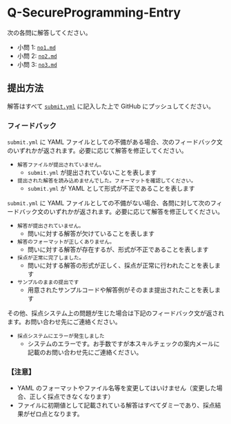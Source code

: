 # Q-SecureProgramming-Entry

次の各問に解答してください。

- 小問 1: [`no1.md`](no1.md)
- 小問 2: [`no2.md`](no2.md)
- 小問 3: [`no3.md`](no3.md)

## 提出方法

解答はすべて [`submit.yml`](submit.yml) に記入した上で GitHub にプッシュしてください。

### フィードバック

`submit.yml` に YAML ファイルとしての不備がある場合、次のフィードバック文のいずれかが返されます。必要に応じて解答を修正してください。

- `解答ファイルが提出されていません。`
    - `submit.yml` が提出されていないことを表します
- `提出された解答を読み込めませんでした。フォーマットを確認してください。`
    - `submit.yml` が YAML として形式が不正であることを表します

`submit.yml` に YAML ファイルとしての不備がない場合、各問に対して次のフィードバック文のいずれかが返されます。必要に応じて解答を修正してください。

- `解答が提出されていません。`
    - 問いに対する解答が欠けていることを表します
- `解答のフォーマットが正しくありません。`
    - 問いに対する解答が存在するが、形式が不正であることを表します
- `採点が正常に完了しました。`
    - 問いに対する解答の形式が正しく、採点が正常に行われたことを表します
- `サンプルのままの提出です`
    - 用意されたサンプルコードや解答例がそのまま提出されたことを表します

その他、採点システム上の問題が生じた場合は下記のフィードバック文が返されます。お問い合わせ先にご連絡ください。

- `採点システムにエラーが発生しました`
  - システムのエラーです。お手数ですが本スキルチェックの案内メールに記載のお問い合わせ先にご連絡ください。

### 【注意】

- YAML のフォーマットやファイル名等を変更してはいけません（変更した場合、正しく採点できなくなります）
- ファイルに初期値として記載されている解答はすべてダミーであり、採点結果がゼロ点となります。